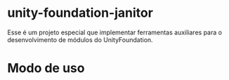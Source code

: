 # unity-foundation-janitor
Esse é um projeto especial que implementar ferramentas auxiliares para o desenvolvimento de módulos do UnityFoundation.

# Modo de uso
